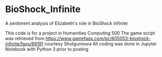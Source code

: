 # BioShock_Infinite
A sentiment analysis of Elizabeth's role in BioShock Infinite

This code is for a project in Humanities Computing 500
The game script was retrieved from https://www.gamefaqs.com/pc/605053-bioshock-infinite/faqs/69191 courtesy Shotgunnova
All coding was done in Jupyter Notebook with Python 3 prior to posting
